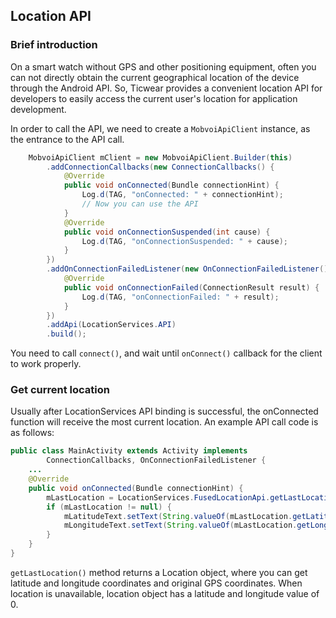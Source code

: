 ## Location API

### Brief introduction

On a smart watch without GPS and other positioning equipment, often you can not directly obtain the current geographical location of the device through the Android API. So, Ticwear provides a convenient location API for developers to easily access the current user's location for application development.

In order to call the API, we need to create a `MobvoiApiClient` instance, as the entrance to the API call.

``` Java
    MobvoiApiClient mClient = new MobvoiApiClient.Builder(this)
        .addConnectionCallbacks(new ConnectionCallbacks() {
            @Override
            public void onConnected(Bundle connectionHint) {
                Log.d(TAG, "onConnected: " + connectionHint);
                // Now you can use the API
            }
            @Override
            public void onConnectionSuspended(int cause) {
                Log.d(TAG, "onConnectionSuspended: " + cause);
            }
        })
        .addOnConnectionFailedListener(new OnConnectionFailedListener() {
            @Override
            public void onConnectionFailed(ConnectionResult result) {
                Log.d(TAG, "onConnectionFailed: " + result);
            }
        })
        .addApi(LocationServices.API)
        .build();
```
        
You need to call `connect()`, and wait until `onConnect()` callback for the client to work properly.

### Get current location
Usually after LocationServices API binding is successful, the onConnected function will receive the most current location. An example API call code is as follows:    

``` Java
public class MainActivity extends Activity implements
        ConnectionCallbacks, OnConnectionFailedListener {
    ...
    @Override
    public void onConnected(Bundle connectionHint) {
        mLastLocation = LocationServices.FusedLocationApi.getLastLocation(mClient);
        if (mLastLocation != null) {
            mLatitudeText.setText(String.valueOf(mLastLocation.getLatitude()));
            mLongitudeText.setText(String.valueOf(mLastLocation.getLongitude()));
        }
    }
}
```

`getLastLocation()` method returns a Location object, where you can get latitude and longitude coordinates and original GPS coordinates. When location is unavailable, location object has a latitude and longitude value of 0.
